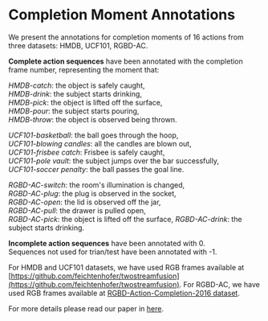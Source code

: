 # Completion Moment Annotations  
We present the annotations for completion moments of 16 actions from three datasets: HMDB, UCF101, RGBD-AC.  
  
**Complete action sequences** have been annotated with the completion frame number, representing the moment that:  
  
*HMDB-catch*: the object is safely caught,  
*HMDB-drink*:  the subject starts drinking,  
*HMDB-pick*: the object is lifted off the surface,  
*HMDB-pour*: the subject starts pouring,  
*HMDB-throw*: the object is observed being thrown.  
  
*UCF101-basketball*: the ball goes through the hoop,  
*UCF101-blowing candles*:  all the candles are blown out,  
*UCF101-frisbee catch*: Frisbee is safely caught,  
*UCF101-pole vault*: the subject jumps over the bar successfully,  
*UCF101-soccer penalty*: the ball passes the goal line.  
  
*RGBD-AC-switch*: the room's illumination is changed,  
*RGBD-AC-plug*:  the plug is observed in the socket,  
*RGBD-AC-open*: the lid is observed off the jar,  
*RGBD-AC-pull*: the drawer is pulled open,  
*RGBD-AC-pick*: the object is lifted off the surface,
*RGBD-AC-drink*: the subject starts drinking.  
  
  
**Incomplete action sequences** have been annotated with 0.  
Sequences not used for trian/test have been annotated with -1.  

For HMDB and UCF101 datasets, we have used RGB frames available at [https://github.com/feichtenhofer/twostreamfusion](https://github.com/feichtenhofer/twostreamfusion). For RGBD-AC, we have used RGB frames available at [RGBD-Action-Completion-2016 dataset](http://dx.doi.org/10.5523/bris.66qry08cv1fj1eunwxwob3fjz).  

For more details please read our paper in [here](https://arxiv.org/abs/1805.06749).
